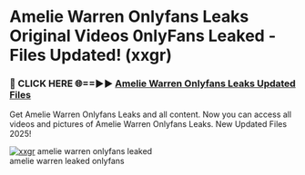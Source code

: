 # Amelie Warren Onlyfans Leaks Original Videos 0nlyFans Leaked - Files Updated! (xxgr)

<h3>🔴 CLICK HERE 🌐==►► <a href="https://tinyurl.com/2wckxsce" rel="nofollow">Amelie Warren Onlyfans Leaks Updated Files</a></h3>

Get Amelie Warren Onlyfans Leaks and all content. Now you can access all videos and pictures of Amelie Warren Onlyfans Leaks. New Updated Files 2025!

[![xxgr](https://i.imgur.com/AFduVYN.gif)](https://tinyurl.com/2wckxsce)
amelie warren onlyfans leaked<br>
amelie warren leaked onlyfans